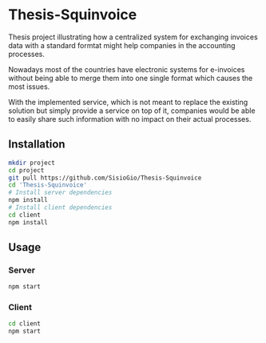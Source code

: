 # Thesis-Squinvoice

Thesis project illustrating how a centralized system for exchanging invoices data with a standard formtat might help companies in the accounting processes.

Nowadays most of the countries have electronic systems for e-invoices without being able to merge them into one single format which causes the most issues.

With the implemented service, which is not meant to replace the existing solution but simply provide a service on top of it, companies would be able to easily share such information with no impact on their actual processes.

## Installation

```bash
mkdir project
cd project
git pull https://github.com/SisioGio/Thesis-Squinvoice
cd 'Thesis-Squinvoice'
# Install server dependencies
npm install
# Install client dependencies
cd client
npm install
```

## Usage

### Server

```bash
npm start

```

### Client

```bash
cd client
npm start

```
